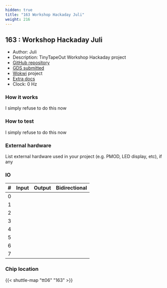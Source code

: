```yaml
---
hidden: true
title: "163 Workshop Hackaday Juli"
weight: 216
---
```


## 163 : Workshop Hackaday Juli

* Author: Juli
* Description: TinyTapeOut Workshop Hackaday project
* [GitHub repository](https://github.com/jpdasilva/tinytapeout-workshop)
* [GDS submitted](https://github.com/jpdasilva/tinytapeout-workshop/actions/runs/8673951165)
* [Wokwi](https://wokwi.com/projects/395054820631340033) project
* [Extra docs]()
* Clock: 0 Hz

<!---

This file is used to generate your project datasheet. Please fill in the information below and delete any unused
sections.

You can also include images in this folder and reference them in the markdown. Each image must be less than
512 kb in size, and the combined size of all images must be less than 1 MB.
-->


### How it works

I simply refuse to do this now

### How to test

I simply refuse to do this now

### External hardware

List external hardware used in your project (e.g. PMOD, LED display, etc), if any


### IO

| #             | Input    | Output   | Bidirectional   |
| ------------- | -------- | -------- | --------------- |
| 0 |   |   |      |
| 1 |   |   |      |
| 2 |   |   |      |
| 3 |   |   |      |
| 4 |   |   |      |
| 5 |   |   |      |
| 6 |   |   |      |
| 7 |   |   |      |


### Chip location

{{< shuttle-map "tt06" "163" >}}

